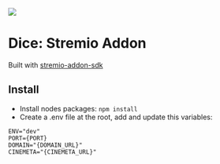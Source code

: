 ![](https://raw.githubusercontent.com/tymmesyde/dice-stremio-addon/master/static/dice.png)
# Dice: Stremio Addon

Built with [stremio-addon-sdk](https://github.com/Stremio/stremio-addon-sdk)

## Install

- Install nodes packages: `npm install`
- Create a .env file at the root, add and update this variables:
  
```
ENV="dev"
PORT={PORT}
DOMAIN="{DOMAIN_URL}"
CINEMETA="{CINEMETA_URL}"
```